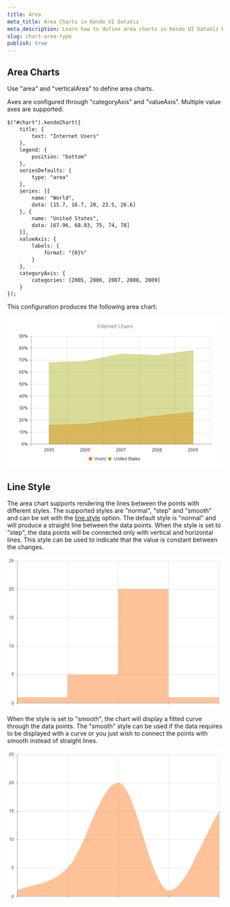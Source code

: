 ```yaml
---
title: Area
meta_title: Area Charts in Kendo UI DataViz
meta_description: Learn how to define area charts in Kendo UI DataViz HTML5 charting widget.
slug: chart-area-type
publish: true
---
```


## Area Charts

Use "area" and "verticalArea" to define area charts.

Axes are configured through "categoryAxis" and "valueAxis". Multiple value axes are supported.

    $("#chart").kendoChart({
        title: {
            text: "Internet Users"
        },
        legend: {
            position: "bottom"
        },
        seriesDefaults: {
            type: "area"
        },
        series: [{
            name: "World",
            data: [15.7, 16.7, 20, 23.5, 26.6]
        }, {
            name: "United States",
            data: [67.96, 68.93, 75, 74, 78]
        }],
        valueAxis: {
            labels: {
                format: "{0}%"
            }
        },
        categoryAxis: {
            categories: [2005, 2006, 2007, 2008, 2009]
        }
    });


This configuration produces the following area chart:

![Area Chart](/getting-started/dataviz/chart/chart-types/chart-area.png)

## Line Style

The area chart supports rendering the lines between the points with different styles. The supported styles are "normal", "step" and "smooth" and can be set with the [line.style](/kendo-ui/api/dataviz/chart#configuration-series.line.style) option. The default style is "normal" and will produce a straight line between the data points. When the style is set to "step", the data points will be connected only with vertical and horizontal lines. This style can be used to indicate that the value is constant between the changes. 
 
![Step Line Chart](/getting-started/dataviz/chart/chart-types/chart-step-area.png)

When the style is set to "smooth", the chart will display a fitted curve through the data points. The "smooth" style can be used if the data requires to be displayed with a curve or you just wish to connect the points with smooth instead of straight lines. 

![Smooth Line Chart](/getting-started/dataviz/chart/chart-types/chart-smooth-area.png)